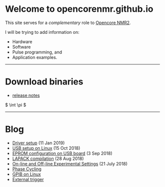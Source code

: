 # Welcome to opencorenmr.github.io

This site serves for a _complementary_ role to [Opencore NMR2](http://kuchem.kyoto-u.ac.jp/bun/indiv/takezo/opencorenmr2/index.html).

I will be trying to add information on:
 - Hardware
 - Software
 - Pulse programming, and
 - Application examples.

- - -

# Download binaries
- [release notes](release/release.md)

$ \int \pi $
- - -

# Blog
- [Driver setup](blog/driverSetup/driverSetup.md) (11 Jan 2019)  
- [USB setup on Linux](blog/USBSetupOnLinux.md) (15 Oct 2018)  
- [EPROM configuration on USB board](blog/usb_eprom/mprog.md) (3 Sep 2018)  
- [LAPACK compilation](blog/lapack.md) (28 Aug 2018)  
- [On-line and Off-line Experimental Settings](blog/onLineAndOffLineExpSettings/onLineAndOffLineExpSettings.md) (21 July 2018)  
- [Phase Cycling](blog/phaseCycle.md)  
- [GPIB on Linux](blog/gpibOnLinux.md)  
- [External trigger](blog/extTrig.md)  
